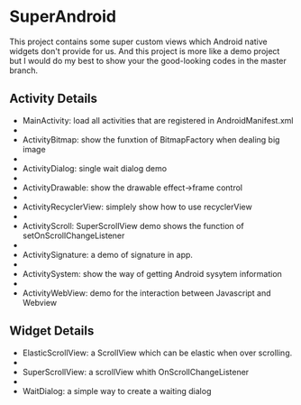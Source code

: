 # SuperAndroid
This project contains some super custom views which Android native widgets don't provide for us. And this project is more like a demo project but I would do my best to show your the good-looking codes in the master branch. 


## Activity Details
 * MainActivity: load all activities that are registered in AndroidManifest.xml 
 * 
 * ActivityBitmap: show the funxtion of BitmapFactory when dealing big image
 * 
 * ActivityDialog: single wait dialog demo
 * 
 * ActivityDrawable: show the drawable effect->frame control
 * 
 * ActivityRecyclerView: simplely show how to use recyclerView
 * 
 * ActivityScroll: SuperScrollView demo shows the function of setOnScrollChangeListener 
 * 
 * ActivitySignature: a demo of signature in app.
 * 
 * ActivitySystem: show the way of getting Android sysytem information
 * 
 * ActivityWebView: demo for the interaction between Javascript and Webview 
 
 ## Widget Details
 * ElasticScrollView: a ScrollView which can be elastic when over scrolling.
 * 
 * SuperScrollView: a scrollView whith OnScrollChangeListener
 * 
 * WaitDialog: a simple way to create a waiting dialog

